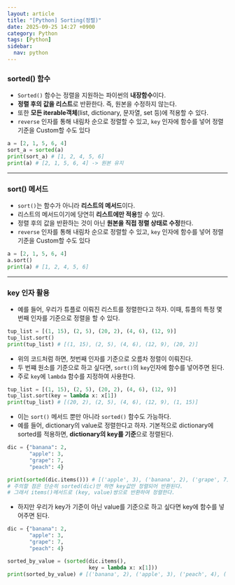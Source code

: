 ```yaml
---
layout: article
title: "[Python] Sorting(정렬)"
date: 2025-09-25 14:27 +0900
category: Python
tags: [Python]
sidebar:
  nav: python
---
```

### sorted() 함수

- `Sorted()` 함수는 정렬을 지원하는 파이썬의 **내장함수**이다.
- **정렬 후의 값을 리스트**로 반환한다. 즉, 원본을 수정하지 않는다.
- 또한 **모든 iterable객체**(list, dictionary, 문자열, set 등)에 적용할 수 있다.
- `reverse` 인자를 통해 내림차 순으로 정렬할 수 있고, `key` 인자에 함수를 넣어 정렬 기준을 Custom할 수도 있다

```python
a = [2, 1, 5, 6, 4]
sort_a = sorted(a)
print(sort_a) # [1, 2, 4, 5, 6]
print(a) # [2, 1, 5, 6, 4] -> 원본 유지
```

---

### sort() 메서드

- `sort()`는 함수가 아니라 **리스트의 메서드**이다.
- 리스트의 메서드이기에 당연히 **리스트에만 적용**할 수 있다.
- 정렬 후의 값을 반환하는 것이 아닌 **원본을 직접 정렬 상태로 수정**한다.
- `reverse` 인자를 통해 내림차 순으로 정렬할 수 있고, `key` 인자에 함수를 넣어 정렬 기준을 Custom할 수도 있다

```python
a = [2, 1, 5, 6, 4]
a.sort()
print(a) # [1, 2, 4, 5, 6]
```

---

### key 인자 활용

- 예를 들어, 우리가 튜플로 이뤄진 리스트를 정렬한다고 하자. 이때, 튜플의 특정 몇 번째 인자를 기준으로 정렬을 할 수 있다.

```python
tup_list = [(1, 15), (2, 5), (20, 2), (4, 6), (12, 9)]
tup_list.sort()
print(tup_list) # [(1, 15), (2, 5), (4, 6), (12, 9), (20, 2)]
```

- 위의 코드처럼 하면, 첫번째 인자를 기준으로 오름차 정렬이 이뤄진다.
- 두 번쨰 원소를 기준으로 하고 싶다면, `sort()`의 `key`인자에 함수를 넣어주면 된다.
- 주로 `key`에 `lambda` 함수를 지정하여 사용한다.

```python
tup_list = [(1, 15), (2, 5), (20, 2), (4, 6), (12, 9)]
tup_list.sort(key = lambda x: x[1])
print(tup_list) # [(20, 2), (2, 5), (4, 6), (12, 9), (1, 15)]
```

- 이는 `sort()` 메서드 뿐만 아니라 `sorted()` 함수도 가능하다.
- 예를 들어, dictionary의 value로 정렬한다고 하자. 기본적으로 dictionary에 sorted를 적용하면, **dictionary의 key를 기준**으로 정렬된다.

```python
dic = {"banana": 2,
       "apple": 3,
       "grape": 7,
       "peach": 4}

print(sorted(dic.items())) # [('apple', 3), ('banana', 2), ('grape', 7), ('peach', 4)]
# 주의할 점은 단순히 sorted(dic)만 하면 key값만 정렬되어 반환된다.
# 그래서 items()메서드로 (key, value)쌍으로 반환하여 정렬한다.
```

- 하지만 우리가 key가 기준이 아닌 value를 기준으로 하고 싶다면 key에 함수를 넣어주면 된다.

```python
dic = {"banana": 2,
       "apple": 3,
       "grape": 7,
       "peach": 4}

sorted_by_value = (sorted(dic.items(), 
                          key = lambda x: x[1]))
print(sorted_by_value) # [('banana', 2), ('apple', 3), ('peach', 4), ('grape', 7)]
```